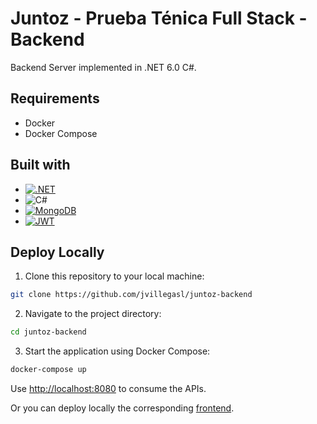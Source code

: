 # Juntoz - Prueba Ténica Full Stack - Backend

Backend Server implemented in .NET 6.0 C#.

## Requirements

-   Docker
-   Docker Compose

## Built with

-   [![.NET][.NET]][.NET-url]
-   ![C#][C#]
-   [![MongoDB][MongoDB]][MongoDB-url]
-   [![JWT][JWT]][JWT-url]

## Deploy Locally

1. Clone this repository to your local machine:

```bash
git clone https://github.com/jvillegasl/juntoz-backend
```

2. Navigate to the project directory:

```bash
cd juntoz-backend
```

3. Start the application using Docker Compose:

```bash
docker-compose up
```

Use [http://localhost:8080](http://localhost:8080) to consume the APIs.

Or you can deploy locally the corresponding [frontend](https://github.com/jvillegasl/juntoz-frontend).

<!-- MARKDOWN LINKS & IMAGES -->

[MongoDB]: https://img.shields.io/badge/MongoDB-4EA94B?style=for-the-badge&logo=mongodb&logoColor=white
[MongoDB-url]: https://www.mongodb.com/es
[.NET]: https://img.shields.io/badge/.NET-5C2D91?style=for-the-badge&logo=.net&logoColor=white
[.NET-url]: https://dotnet.microsoft.com/
[C#]: https://img.shields.io/badge/C%23-239120?style=for-the-badge&logo=c-sharp&logoColor=white
[JWT]: https://img.shields.io/badge/json%20web%20token-323330?style=for-the-badge&logo=json-web-tokens&logoColor=pink
[JWT-url]: https://jwt.io/
